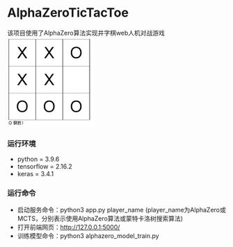 # AlphaZeroTicTacToe
该项目使用了AlphaZero算法实现井字棋web人机对战游戏
<img src="board.png" alt="board" width="200">

### 运行环境
- python = 3.9.6
- tensorflow = 2.16.2
- keras = 3.4.1

### 运行命令
- 启动服务命令：python3 app.py player_name (player_name为AlphaZero或MCTS，分别表示使用AlphaZero算法或蒙特卡洛树搜索算法)
- 打开前端网页：http://127.0.0.1:5000/
- 训练模型命令：python3 alphazero_model_train.py 